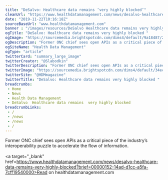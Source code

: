 ```yaml
--- 
title: "DeSalvo: Healthcare data remains ‘very highly blocked’"
cleanUrl: "https://www.healthdatamanagement.com/news/desalvo-healthcare-data-remains-very-highly-blocked?brief=00000152-14ad-d1cc-a5fa-7cff19540000"
date: "2019-11-22T10:16:18Z"
sourceBaseUrl: "www.healthdatamanagement.com"
banner : "/images/resources/DeSalvo Healthcare data remains very highly blocked.png"
ogTitle: "DeSalvo: Healthcare data remains very highly blocked "
ogImage: "https://sourcemedia.brightspotcdn.com/dims4/default/9a18487/2147483647/strip/true/crop/1705x895+0+121/resize/1200x630!/quality/90/?url=https%3A%2F%2Fsourcemedia.brightspotcdn.com%2F7d%2Ffc%2Fcc7570ff4224b2567d7af1968068%2Fdesalvo-karen3-crop.jpg"
ogDescription: "Former ONC chief sees open APIs as a critical piece of the industrys interoperability puzzle to accelerate the flow of information."
ogSiteName: "Health Data Management"
ogType: "article"
twitterCard: "summary_large_image"
twitterCreator: "@Slabodkin"
twitterDescription: "Former ONC chief sees open APIs as a critical piece of the industrys interoperability puzzle to accelerate the flow of information."
twitterImage: "https://sourcemedia.brightspotcdn.com/dims4/default/34ecc67/2147483647/strip/true/crop/1705x959+0+89/resize/1200x675!/quality/90/?url=https%3A%2F%2Fsourcemedia.brightspotcdn.com%2F7d%2Ffc%2Fcc7570ff4224b2567d7af1968068%2Fdesalvo-karen3-crop.jpg"
twitterSite: "@HDMmagazine"
twitterTitle: "DeSalvo: Healthcare data remains very highly blocked "
breadcrumbs:
 - Home
 - News
 - Health Data Management
 - DeSalvo  Healthcare data remains  very highly blocked
breadcrumbLinks:
 - / 
 - /news
 - /news
 - / 
---
```

Former ONC chief sees open APIs as a critical piece of the industry’s interoperability puzzle to accelerate the flow of information.<br><br><a target="_blank" href=https://www.healthdatamanagement.com/news/desalvo-healthcare-data-remains-very-highly-blocked?brief=00000152-14ad-d1cc-a5fa-7cff19540000>Read on healthdatamanagement.com</a>
